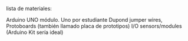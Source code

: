 lista de materiales:

Arduino UNO módulo. Uno por estudiante
Dupond jumper wires,
Protoboards (también llamado placa de prototipos)
I/O sensors/modules (Arduino Kit sería ideal)
